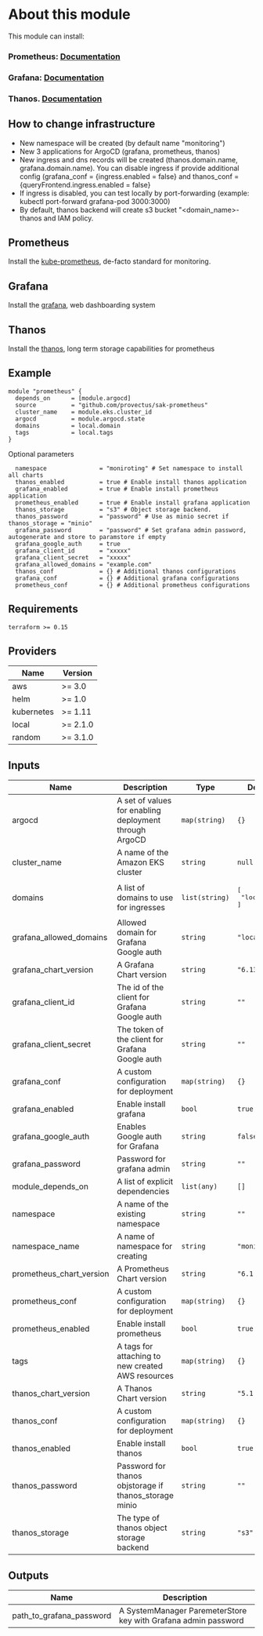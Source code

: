 # About this module

This module can install:
### Prometheus: [Documentation](https://prometheus.io/docs/introduction/overview/)  
### Grafana: [Documentation](https://grafana.com/docs/)  
### Thanos. [Documentation](https://thanos.io/tip/thanos/getting-started.md/)  

## How to change infrastructure

 * New namespace will be created (by default name "monitoring")
 * New 3 applications for ArgoCD (grafana, prometheus, thanos)
 * New ingress and dns records will be created (thanos.domain.name, grafana.domain.name). You can disable ingress if provide additional config (grafana_conf = {ingress.enabled = false} and thanos_conf = {queryFrontend.ingress.enabled = false}
 * If ingress is disabled, you can test locally by port-forwarding (example: kubectl port-forward grafana-pod 3000:3000)
 * By default, thanos backend will create s3 bucket "<domain_name>-thanos and IAM policy.
## Prometheus
Install the [kube-prometheus](https://github.com/bitnami/charts/tree/master/bitnami/kube-prometheus), de-facto standard for monitoring.
## Grafana
Install the [grafana](https://github.com/grafana/helm-charts/tree/main/charts/grafana), web dashboarding system
## Thanos
Install the [thanos](https://github.com/bitnami/charts/tree/master/bitnami/thanos), long term storage capabilities for prometheus
## Example
``` hcl
module "prometheus" {
  depends_on      = [module.argocd]
  source          = "github.com/provectus/sak-prometheus"
  cluster_name    = module.eks.cluster_id
  argocd          = module.argocd.state
  domains         = local.domain
  tags            = local.tags
}
```

Optional parameters
```
  namespace               = "moniroting" # Set namespace to install all charts
  thanos_enabled          = true # Enable install thanos application
  grafana_enabled         = true # Enable install prometheus application
  prometheus_enabled      = true # Enable install grafana application
  thanos_storage          = "s3" # Object storage backend.
  thanos_password         = "password" # Use as minio secret if thanos_storage = "minio"
  grafana_password        = "password" # Set grafana admin password, autogenerate and store to paramstore if empty
  grafana_google_auth     = true
  grafana_client_id       = "xxxxx"
  grafana_client_secret   = "xxxxx"
  grafana_allowed_domains = "example.com"
  thanos_conf             = {} # Additional thanos configurations
  grafana_conf            = {} # Additional grafana configurations
  prometheus_conf         = {} # Additional prometheus configurations
```

## Requirements

```
terraform >= 0.15
 ```

## Providers

| Name | Version |
|------|---------|
| aws | >= 3.0 |
| helm | >= 1.0 |
| kubernetes | >= 1.11 |
| local | >= 2.1.0 |
| random | >= 3.1.0 |

## Inputs

| Name | Description | Type | Default | Required |
|------|-------------|------|---------|:--------:|
| argocd | A set of values for enabling deployment through ArgoCD | `map(string)` | `{}` | no |
| cluster\_name | A name of the Amazon EKS cluster | `string` | `null` | no |
| domains | A list of domains to use for ingresses | `list(string)` | <pre>[<br>  "local"<br>]</pre> | no |
| grafana\_allowed\_domains | Allowed domain for Grafana Google auth | `string` | `"local"` | no |
| grafana\_chart\_version | A Grafana Chart version | `string` | `"6.13.9"` | no |
| grafana\_client\_id | The id of the client for Grafana Google auth | `string` | `""` | no |
| grafana\_client\_secret | The token of the client for Grafana Google auth | `string` | `""` | no |
| grafana\_conf | A custom configuration for deployment | `map(string)` | `{}` | no |
| grafana\_enabled | Enable install grafana | `bool` | `true` | no |
| grafana\_google\_auth | Enables Google auth for Grafana | `string` | `false` | no |
| grafana\_password | Password for grafana admin | `string` | `""` | no |
| module\_depends\_on | A list of explicit dependencies | `list(any)` | `[]` | no |
| namespace | A name of the existing namespace | `string` | `""` | no |
| namespace\_name | A name of namespace for creating | `string` | `"monitoring"` | no |
| prometheus\_chart\_version | A Prometheus Chart version | `string` | `"6.1.1"` | no |
| prometheus\_conf | A custom configuration for deployment | `map(string)` | `{}` | no |
| prometheus\_enabled | Enable install prometheus | `bool` | `true` | no |
| tags | A tags for attaching to new created AWS resources | `map(string)` | `{}` | no |
| thanos\_chart\_version | A Thanos Chart version | `string` | `"5.1.0"` | no |
| thanos\_conf | A custom configuration for deployment | `map(string)` | `{}` | no |
| thanos\_enabled | Enable install thanos | `bool` | `true` | no |
| thanos\_password | Password for thanos objstorage if thanos\_storage minio | `string` | `""` | no |
| thanos\_storage | The type of thanos object storage backend | `string` | `"s3"` | no |

## Outputs

| Name | Description |
|------|-------------|
| path\_to\_grafana\_password | A SystemManager ParemeterStore key with Grafana admin password |
